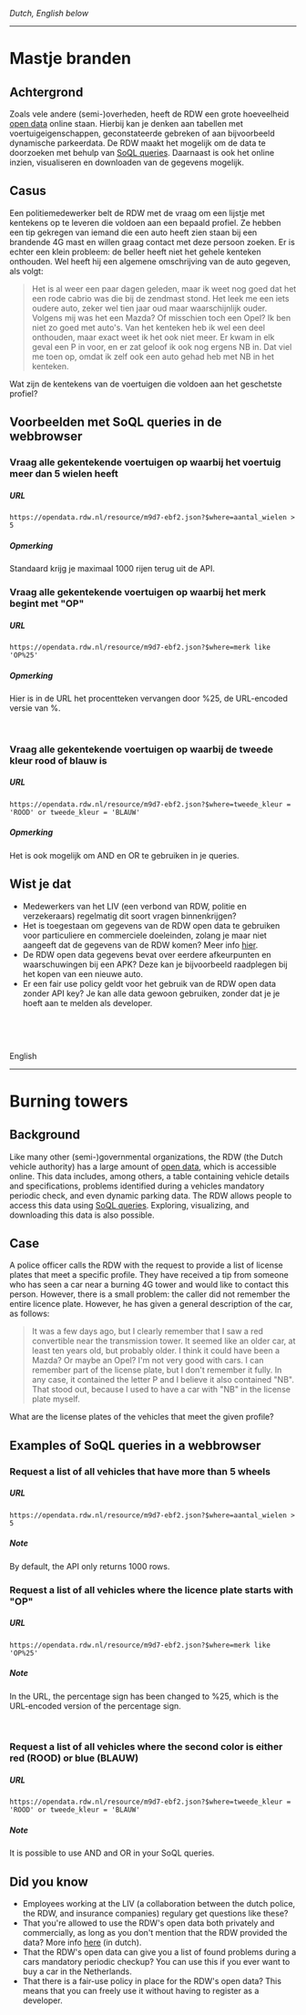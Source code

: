 _Dutch, English below_

---

# Mastje branden

## Achtergrond
Zoals vele andere (semi-)overheden, heeft de RDW een grote hoeveelheid [open data](https://opendata.rdw.nl/) online staan. Hierbij kan je denken aan tabellen met voertuigeigenschappen, geconstateerde gebreken of aan bijvoorbeeld dynamische parkeerdata. De RDW maakt het mogelijk om de data te doorzoeken met behulp van [SoQL queries](https://dev.socrata.com/docs/queries/). Daarnaast is ook het online inzien, visualiseren en downloaden van de gegevens mogelijk.

## Casus
Een politiemedewerker belt de RDW met de vraag om een lijstje met kentekens op te leveren die voldoen aan een bepaald profiel. Ze hebben een tip gekregen van iemand die een auto heeft zien staan bij een brandende 4G mast en willen graag contact met deze persoon zoeken. Er is echter een klein probleem: de beller heeft niet het gehele kenteken onthouden. Wel heeft hij een algemene omschrijving van de auto gegeven, als volgt:

> Het is al weer een paar dagen geleden, maar ik weet nog goed dat het een rode cabrio was die bij de zendmast stond. Het leek me een iets oudere auto, zeker wel tien jaar oud maar waarschijnlijk ouder. Volgens mij was het een Mazda? Of misschien toch een Opel? Ik ben niet zo goed met auto's. Van het kenteken heb ik wel een deel onthouden, maar exact weet ik het ook niet meer. Er kwam in elk geval een P in voor, en er zat geloof ik ook nog ergens NB in. Dat viel me toen op, omdat ik zelf ook een auto gehad heb met NB in het kenteken.

Wat zijn de kentekens van de voertuigen die voldoen aan het geschetste profiel?

## Voorbeelden met SoQL queries in de webbrowser

### Vraag alle gekentekende voertuigen op waarbij het voertuig meer dan 5 wielen heeft
##### URL
`https://opendata.rdw.nl/resource/m9d7-ebf2.json?$where=aantal_wielen > 5`
##### Opmerking
Standaard krijg je maximaal 1000 rijen terug uit de API.

### Vraag alle gekentekende voertuigen op waarbij het merk begint met "OP"
##### URL
`https://opendata.rdw.nl/resource/m9d7-ebf2.json?$where=merk like 'OP%25'`
##### Opmerking
Hier is in de URL het procentteken vervangen door %25, de URL-encoded versie van %.

​

### Vraag alle gekentekende voertuigen op waarbij de tweede kleur rood of blauw is
##### URL
`https://opendata.rdw.nl/resource/m9d7-ebf2.json?$where=tweede_kleur = 'ROOD' or tweede_kleur = 'BLAUW'`
##### Opmerking
Het is ook mogelijk om AND en OR te gebruiken in je queries.

## Wist je dat
 - Medewerkers van het LIV (een verbond van RDW, politie en verzekeraars) regelmatig dit soort vragen binnenkrijgen?
 - Het is toegestaan om gegevens van de RDW open data te gebruiken voor particuliere en commerciele doeleinden, zolang je maar niet aangeeft dat de gegevens van de RDW komen? Meer info [hier](https://www.rdw.nl/over-rdw/dienstverlening/open-data/bijsluiter-open-data).
 - De RDW open data gegevens bevat over eerdere afkeurpunten en waarschuwingen bij een APK? Deze kan je bijvoorbeeld raadplegen bij het kopen van een nieuwe auto.
 - Er een fair use policy geldt voor het gebruik van de RDW open data zonder API key? Je kan alle data gewoon gebruiken, zonder dat je je hoeft aan te melden als developer.

​

​

English

 ---

# Burning towers

## Background
Like many other (semi-)governmental organizations, the RDW (the Dutch vehicle authority) has a large amount of [open data](https://opendata.rdw.nl/), which is accessible online. This data includes, among others, a table containing vehicle details and specifications, problems identified during a vehicles mandatory periodic check, and even dynamic parking data. The RDW allows people to access this data using [SoQL queries](https://dev.socrata.com/docs/queries/). Exploring, visualizing, and downloading this data is also possible.

## Case
A police officer calls the RDW with the request to provide a list of license plates that meet a specific profile. They have received a tip from someone who has seen a car near a burning 4G tower and would like to contact this person. However, there is a small problem: the caller did not remember the entire licence plate. However, he has given a general description of the car, as follows:

> It was a few days ago, but I clearly remember that I saw a red convertible near the transmission tower. It seemed like an older car, at least ten years old, but probably older. I think it could have been a Mazda? Or maybe an Opel? I'm not very good with cars. I can remember part of the license plate, but I don't remember it fully. In any case, it contained the letter P and I believe it also contained "NB". That stood out, because I used to have a car with "NB" in the license plate myself.

What are the license plates of the vehicles that meet the given profile?

## Examples of SoQL queries in a webbrowser

### Request a list of all vehicles that have more than 5 wheels
##### URL
`https://opendata.rdw.nl/resource/m9d7-ebf2.json?$where=aantal_wielen > 5`
##### Note
By default, the API only returns 1000 rows.

### Request a list of all vehicles where the licence plate starts with "OP"
##### URL
`https://opendata.rdw.nl/resource/m9d7-ebf2.json?$where=merk like 'OP%25'`
##### Note
In the URL, the percentage sign has been changed to %25, which is the URL-encoded version of the percentage sign.

​

### Request a list of all vehicles where the second color is either red (ROOD) or blue (BLAUW)
##### URL
`https://opendata.rdw.nl/resource/m9d7-ebf2.json?$where=tweede_kleur = 'ROOD' or tweede_kleur = 'BLAUW'`
##### Note
It is possible to use AND and OR in your SoQL queries.

## Did you know
 - Employees working at the LIV (a collaboration between the dutch police, the RDW, and insurance companies) regulary get questions like these?
 - That you're allowed to use the RDW's open data both privately and commercially, as long as you don't mention that the RDW provided the data? More info [here](https://www.rdw.nl/over-rdw/dienstverlening/open-data/bijsluiter-open-data) (in dutch).
 - That the RDW's open data can give you a list of found problems during a cars mandatory periodic checkup? You can use this if you ever want to buy a car in the Netherlands.
 - That there is a fair-use policy in place for the RDW's open data? This means that you can freely use it without having to register as a developer.
